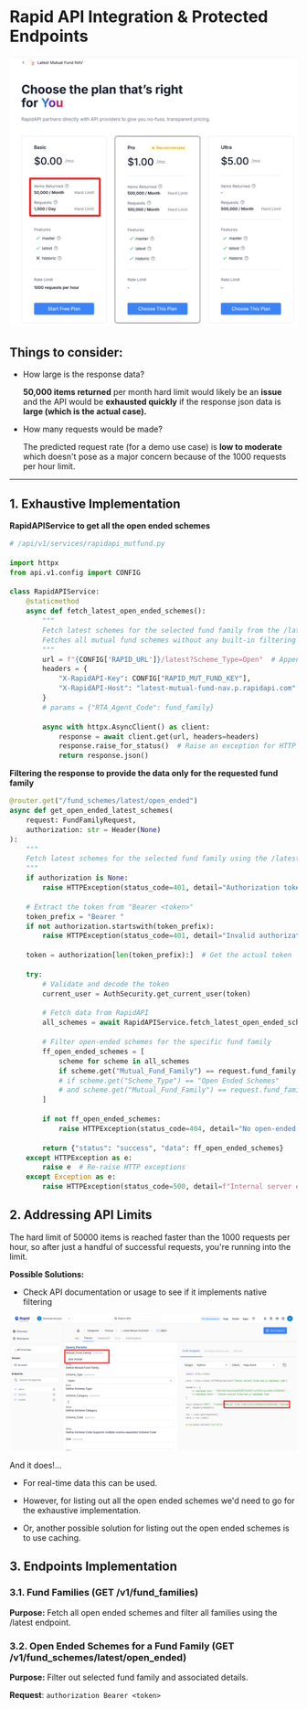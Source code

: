 # Rapid API Integration & Protected Endpoints

![Rapid Plan](assets/rapid_plan.png)

## Things to consider:

- How large is the response data?

    **50,000 items returned** per month hard limit would likely be an **issue** and the API would be **exhausted quickly** if the response json data is **large (which is the actual case).**

- How many requests would be made?

    The predicted request rate (for a demo use case) is **low to moderate** which doesn't pose as a major concern because of the 1000 requests per hour limit.

---

## 1. Exhaustive Implementation

**RapidAPIService to get all the open ended schemes**
```python
# /api/v1/services/rapidapi_mutfund.py

import httpx
from api.v1.config import CONFIG

class RapidAPIService:
    @staticmethod
    async def fetch_latest_open_ended_schemes():
        """
        Fetch latest schemes for the selected fund family from the /latest endpoint.
        Fetches all mutual fund schemes without any built-in filtering 
        """
        url = f"{CONFIG['RAPID_URL']}/latest?Scheme_Type=Open"  # Appending /latest to the base URL
        headers = {
            "X-RapidAPI-Key": CONFIG["RAPID_MUT_FUND_KEY"],
            "X-RapidAPI-Host": "latest-mutual-fund-nav.p.rapidapi.com"
        }
        # params = {"RTA_Agent_Code": fund_family}

        async with httpx.AsyncClient() as client:
            response = await client.get(url, headers=headers)
            response.raise_for_status()  # Raise an exception for HTTP errors
            return response.json()
```

**Filtering the response to provide the data only for the requested fund family**
```python
@router.get("/fund_schemes/latest/open_ended")
async def get_open_ended_latest_schemes(
    request: FundFamilyRequest,
    authorization: str = Header(None)
):
    """
    Fetch latest schemes for the selected fund family using the /latest endpoint.
    """
    if authorization is None:
        raise HTTPException(status_code=401, detail="Authorization token is missing.")

    # Extract the token from "Bearer <token>"
    token_prefix = "Bearer "
    if not authorization.startswith(token_prefix):
        raise HTTPException(status_code=401, detail="Invalid authorization header format.")
    
    token = authorization[len(token_prefix):]  # Get the actual token

    try:
        # Validate and decode the token
        current_user = AuthSecurity.get_current_user(token)

        # Fetch data from RapidAPI
        all_schemes = await RapidAPIService.fetch_latest_open_ended_schemes()

        # Filter open-ended schemes for the specific fund family
        ff_open_ended_schemes = [
            scheme for scheme in all_schemes
            if scheme.get("Mutual_Fund_Family") == request.fund_family
            # if scheme.get("Scheme_Type") == "Open Ended Schemes"
            # and scheme.get("Mutual_Fund_Family") == request.fund_family
        ]

        if not ff_open_ended_schemes:
            raise HTTPException(status_code=404, detail="No open-ended schemes found for the given fund family.")

        return {"status": "success", "data": ff_open_ended_schemes}
    except HTTPException as e:
        raise e  # Re-raise HTTP exceptions
    except Exception as e:
        raise HTTPException(status_code=500, detail=f"Internal server error: {str(e)}")
```

## 2. Addressing API Limits

The hard limit of 50000 items is reached faster than the 1000 requests per hour, so after just a handful of successful requests, you're running into the limit.

**Possible Solutions:**
- Check API documentation or usage to see if it implements native filtering

![Mutual Fam Query](assets/rapid_mutfam_filter.png)

And it does!...

- For real-time data this can be used.

- However, for listing out all the open ended schemes we'd need to go for the exhaustive implementation.

- Or, another possible solution for listing out the open ended schemes is to use caching.

## 3. Endpoints Implementation

### 3.1. Fund Families (GET /v1/fund_families)

**Purpose:** Fetch all open ended schemes and filter all families using the /latest endpoint.

### 3.2. Open Ended Schemes for a Fund Family (GET /v1/fund_schemes/latest/open_ended)

**Purpose:** Filter out selected fund family and associated details.

**Request**: `authorization Bearer <token>`